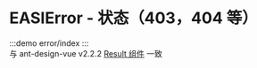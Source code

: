 # EASIError - 状态（403，404 等）

:::demo
error/index
:::
<br/>
与 ant-design-vue v2.2.2 [Result 组件](https://2x.antdv.com/components/result-cn) 一致
